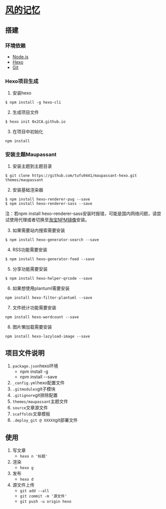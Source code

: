 # [风的记忆](https://0x2CA.github.io)

## 搭建
### 环境依赖
- [Node.js](https://nodejs.org/zh-cn/)
- [Hexo](https://hexo.io/)
- [Git](https://git-scm.com/)

### Hexo项目生成
1. 安装hexo
```
$ npm install -g hexo-cli
```
2. 生成项目文件
```
$ hexo init 0x2CA.github.io
```
3. 在项目中初始化
```
npm install
```

### 安装主题Maupassant
1. 安装主题到主题目录
```
$ git clone https://github.com/tufu9441/maupassant-hexo.git themes/maupassant
```
2. 安装基础渲染器
```
$ npm install hexo-renderer-pug --save
$ npm install hexo-renderer-sass --save
```
注：若npm install hexo-renderer-sass安装时报错，可能是国内网络问题，请尝试使用代理或者切换至[淘宝NPM镜像](https://npm.taobao.org/)安装。

3. 如果需要站内搜索需要安装
```
$ npm install hexo-generator-search --save
```
4. RSS功能需要安装
```
$ npm install hexo-generator-feed --save
```
5. 分享功能需要安装
```
$ npm install hexo-helper-qrcode --save
```
6. 如果想使用plantuml需要安装
```
npm install hexo-filter-plantuml --save
```
7. 文件统计功能需要安装
```
npm install hexo-wordcount --save
```
8. 图片懒加载需要安装
```
npm install hexo-lazyload-image --save
```
## 项目文件说明
1. `package.json`hexo环境
    * npm install -g
    * npm install --save
2. `_config.yml`hexo配置文件
3. `.gitmodules`git子模块
4. `.gitignore`git排除配置
5. `themes/maupassant`主题文件
6. `source`文章源文件
7. `scaffolds`文章模板
8. `.deploy_git @ XXXXX`git部署文件
## 使用
1. 写文章
    * `hexo n '标题'`
2. 渲染
    * `hexo g`
3. 发布
    * `hexo d`
4. 源文件上传
    * `git add --all`
    * `git commit -m '源文件'`
    * `git push -u origin hexo`
